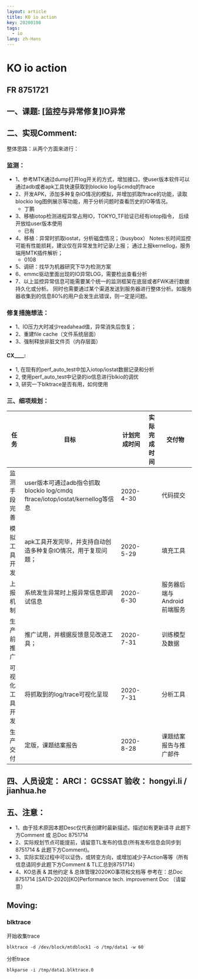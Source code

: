 ```yaml
---
layout: article
title: KO io action
key: 20200108
tags:
  - io
lang: zh-Hans
---
```


# KO io action

## FR 8751721

## 一、课题: [监控与异常修复]IO异常  

## 二、实现Comment: 

整体思路：从两个方面来进行： 

### 监测： 
- 1、参考MTK通过dump打开log开关的方式，增加接口，使user版本软件可以通过adb或者apk工具快速获取到blockio log与cmdq的ftrace 
- 2、开发APK，添加多种复杂IO情况的模拟，并增加抓取ftrace的功能，读取blockio log图例展示等功能，用于分析问题时查看历史的IO等情况。 
    - 丁鹏
- 3、移植iotop检测进程异常占用IO，TOKYO_TF验证已经有iotop指令， 后续开放给user版本使用 
    - 已有
- 4、移植：异常时抓取iostat，分析磁盘情况；（busybox）  Notes:长时间监控可能有性能损耗，建议仅在异常发生时记录/上报； 通过上报kernellog，服务端用MTK插件解析； 
    - 0108
- 5、调研：找华为机器研究下华为检测方案 
- 6、emmc驱动里面出现的IO异常LOG，需要检出查看分析 
- 7、以上监控异常信息可能需要某个统一的监测框架在底层或者FWK进行数据持久化或分析。 同时也需要通过某个渠道发送到服务器进行整体分析。如服务器收集到的信息80%的用户会发生此错误，则一定是问题。  

### 修复措施想法： 
- 1、IO压力大时减少readahead值，异常消失后恢复； 
- 2、重建file cache（文件系统层面） 
- 3、强制释放非脏文件页（内存层面）  

#### CX____:
- 1, 在现有的perf_auto_test中加入iotop/iostat数据记录和分析
- 2, 使用perf_auto_test中记录的io信息进行blkio的调优
- 3, 研究一下blktrace是否有用，如何使用

### 三、细项规划： 
任务|目标|计划完成时间|实际完成时间|交付物 
-|-|-|-|-
监测手段完善|user版本可通过adb指令抓取blockio log/cmdq ftrace/iotop/iostat/kernellog等信息|2020-4-30||代码提交 
模拟工具开发|apk工具开发完毕，并支持自动创造多种复杂IO情况，用于复现问题；|2020-5-29||填充工具 
上报机制|系统发生异常时上报异常信息即调试信息|2020-6-30||服务器后端与Android前端服务 
生产前推广|推广试用，并根据反馈意见改进工具；|2020-7-31||训练模型及数据 
可视化工具开发|将抓取到的log/trace可视化呈现|2020-7-31||分析工具 
生产交付|定版，课题结案报告|2020-8-28||课题结案报告与推广邮件  

## 四、人员设定： ARCI： GCSSAT 验收： hongyi.li / jianhua.he  

## 五、注意： 

- 1、由于技术原因本题Desc仅代表创建时最新描述。描述如有更新请寻 此题下方Comment 或 总Doc 8751714 
- 2、实际规划节点可能提前，请留意TL发布的信息(所有发布信息会同步到8751714 & 此题下方Comment)。 
- 3、实际实现过程中可以证伪，或转变方向，或增加减少子Action等等（所有信息请同步此题下方Comment & TL汇总到8751714） 
- 4、KO总表 & 其他约定 & 总体管理2020KO事项和文档等 参考在：总Doc 8751714 [SATD-2020][KO]Performance tech. improvement Doc （请留意） 

## Moving:

### blktrace

开始收集trace

    blktrace -d /dev/block/mtdblock1 -o /tmp/data1 -w 60

分析trace

    blkparse -i /tmp/data1.blktrace.0 